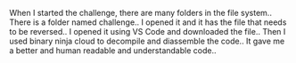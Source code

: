 When I started the challenge, there are many folders in the file system.. There is a folder named challenge.. I opened it and it has the file that needs to be reversed.. I opened it using VS Code and downloaded the file.. Then I used binary ninja cloud to decompile and diassemble the code.. It gave me a better and human readable and understandable code..